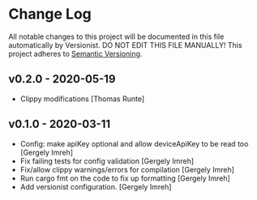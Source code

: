 # Change Log

All notable changes to this project will be documented in this file
automatically by Versionist. DO NOT EDIT THIS FILE MANUALLY!
This project adheres to [Semantic Versioning](http://semver.org/).

## v0.2.0 - 2020-05-19

* Clippy modifications [Thomas Runte]

## v0.1.0 - 2020-03-11

* Config: make apiKey optional and allow deviceApiKey to be read too [Gergely Imreh]
* Fix failing tests for config validation [Gergely Imreh]
* Fix/allow clippy warnings/errors for compilation [Gergely Imreh]
* Run cargo fmt on the code to fix up formatting [Gergely Imreh]
* Add versionist configuration. [Gergely Imreh]
